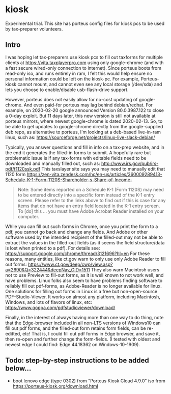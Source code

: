 # kiosk
Experimental trial. This site has porteus config files for kiosk pcs to be used by tax-preparer volunteers.  

## Intro
I was hoping let tax-preparers use kiosk pcs to fill out taxforms for multiple clients at  https://vita.taxplayerpro.com using only google-chrome (and with a fast secure wired-only connection to internet). Since porteus boots from read-only iso, and runs entirely in ram, I felt this would help ensure no personal information could be left on the kiosk-pc. For example,  Porteus-kiosk cannot mount, and cannot even see any local storage (/dev/sda) and lets you choose to enable/disable usb-flash-drive support.

However, porteus does not easily allow for no-cost updating of google-chrome. And even paid-for porteus may lag behind debian/redhat. For example, on 2020-02-20 google announced Version 80.0.3987.122 to close a 0-day exploit. But 11 days later, this new version is still not available at porteus mirrors, where newest google-chrome is dated 2020-02-13. So, to be able to get updates to google-chrome directly from the google-supplied deb repo, as alternative to porteus, I'm looking at a deb-based live-in-ram linux, such as: https://sourceforge.net/projects/linux-live-slack-debian/ 

Typically, you answer questions and fill in info on a tax-prep website, and in the end it generates the filled-in forms to submit. A hopefully rare but problematic issue is if any tax-forms with editable fields need to be downloaded and manually filled out, such as: http://www.irs.gov/pub/irs-pdf/f1120ssk.pdf This taxslayer site says you may need to manually edit that 1120 form https://zen-vita.zendesk.com/hc/en-us/articles/360009289413-Schedule-K-1-Form-1120S-Shareholder-s-Share-of-Income-

> Note: Some items reported on a Schedule K-1 (Form 1120S) may need to be entered directly into a specific form instead of the K-1 entry screen. Please refer to the links above to find out if this is case for any items that do not have an entry field located in the K-1 entry screen. To [do] this ... you must have Adobe Acrobat Reader installed on your computer.

While you can fill out such forms in Chrome, once you print the form to a pdf, you cannot go back and change any fields. And Adobe or other software used by the intended recipient of the filled-out may not be able to extract the values in the filled-out fields (as it seems the field structure/data is lost when printed to a pdf). For details see:
https://support.google.com/chrome/thread/3121696?hl=en  For these reasons, many entities, like ct.gov warn to only use only Adobe Reader to fill out forms: https://www.ct.gov/deep/cwp/view.asp?a=2690&Q=322444&deepNav_GID=1511 They also warn Macintosh users not to use Preview to fill-out forms, as it is well known to not work well, and have problems. Linux folks also seem to have problems finding software to reliably fill out pdf-forms, as Adobe-Reader is no longer available for linux.
One solutions for filling out forms in Linux is a free but non-open-source PDF-Studio-Viewer. It works on almost any platform, including Macintosh, Windows, and lots of flavors of linux, etc: https://www.qoppa.com/pdfstudioviewer/download/

Finally, in the interest of always having more than one way to do thing, note that the Edge-browser included in all non-LTS versions of Windows10 can fill out pdf forms, and the filled-out form retains form fields, can be re-editted, etc! That is, I could fill out pdf forms in Edge browser, and save it, then re-open and further change the form-fields. (I tested with oldest and newest edge I could find:  Edge 44.18362 on Windows-10-1909).


## Todo: step-by-step instructions to be added below... 
* boot lenovo edge (type 0302) from "Porteus Kiosk Cloud 4.9.0" iso from https://porteus-kiosk.org/download.html
